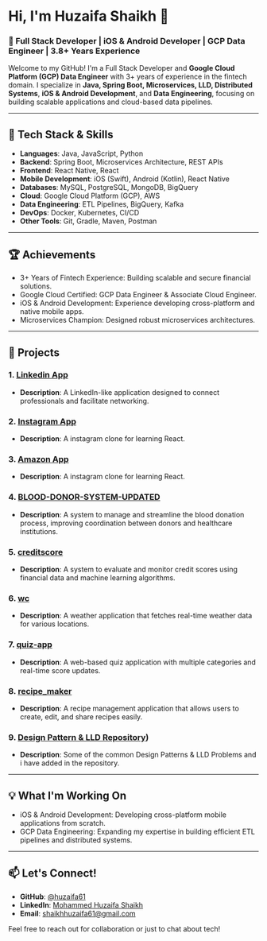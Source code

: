 # Hi, I'm Huzaifa Shaikh 👋 

### 🚀 Full Stack Developer | iOS & Android Developer | GCP Data Engineer | 3.8+ Years Experience

Welcome to my GitHub! I'm a Full Stack Developer and **Google Cloud Platform (GCP) Data Engineer** with 3+ years of experience in the fintech domain. I specialize in **Java, Spring Boot, Microservices, LLD, Distributed Systems**, **iOS & Android Development**, and **Data Engineering**, focusing on building scalable applications and cloud-based data pipelines.

---

## 🚀 Tech Stack & Skills

- **Languages**: Java, JavaScript, Python
- **Backend**: Spring Boot, Microservices Architecture, REST APIs
- **Frontend**: React Native, React
- **Mobile Development**: iOS (Swift), Android (Kotlin), React Native
- **Databases**: MySQL, PostgreSQL, MongoDB, BigQuery
- **Cloud**: Google Cloud Platform (GCP), AWS
- **Data Engineering**: ETL Pipelines, BigQuery, Kafka
- **DevOps**: Docker, Kubernetes, CI/CD
- **Other Tools**: Git, Gradle, Maven, Postman

---

## 🏆 Achievements

- 3+ Years of Fintech Experience: Building scalable and secure financial solutions.
- Google Cloud Certified: GCP Data Engineer & Associate Cloud Engineer.
- iOS & Android Development: Experience developing cross-platform and native mobile apps.
- Microservices Champion: Designed robust microservices architectures.

---

## 📂 Projects

### 1. [Linkedin App](https://github.com/huzaifa61/LinkedIn-App)
- **Description**: A LinkedIn-like application designed to connect professionals and facilitate networking.

### 2. [Instagram App](https://instagram-clone-b1941.firebaseapp.com)
- **Description**: A instagram clone for learning React.

### 3. [Amazon App](https://clone-19351.firebaseapp.com/)
- **Description**: A instagram clone for learning React.

### 4. [BLOOD-DONOR-SYSTEM-UPDATED](https://github.com/huzaifa61/BLOOD-DONOR-SYSTEM-UPDATED)
- **Description**: A system to manage and streamline the blood donation process, improving coordination between donors and healthcare institutions.

### 5. [creditscore](https://github.com/huzaifa61/creditscore)
- **Description**: A system to evaluate and monitor credit scores using financial data and machine learning algorithms.

### 6. [wc](https://github.com/huzaifa61/wc)
- **Description**: A weather application that fetches real-time weather data for various locations.

### 7. [quiz-app](https://github.com/huzaifa61/quiz-app)
- **Description**: A web-based quiz application with multiple categories and real-time score updates.

### 8. [recipe_maker](https://github.com/huzaifa61/recipe_maker)
- **Description**: A recipe management application that allows users to create, edit, and share recipes easily. 
  
### 9. [Design Pattern & LLD Repository](https://github.com/huzaifa61/DESIGN-PATTERN))
- **Description**: Some of the common Design Patterns & LLD Problems and i have added in the repository.
---

## 💡 What I'm Working On

- iOS & Android Development: Developing cross-platform mobile applications from scratch.
- GCP Data Engineering: Expanding my expertise in building efficient ETL pipelines and distributed systems.

---

## 📫 Let's Connect!

- **GitHub**: [@huzaifa61](https://github.com/huzaifa61)
- **LinkedIn**: [Mohammed Huzaifa Shaikh](https://www.linkedin.com/in/mohammed-huzaifa-shaikh/)
- **Email**: [shaikhhuzaifa61@gmail.com](mailto:shaikhhuzaifa61@gmail.com)

Feel free to reach out for collaboration or just to chat about tech!
